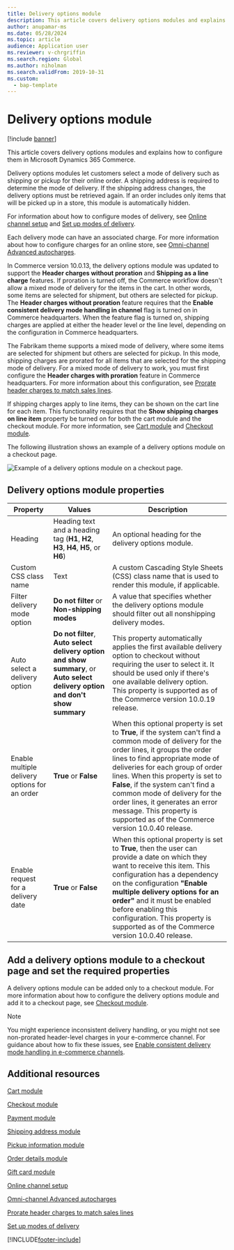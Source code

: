 ```yaml
---
title: Delivery options module
description: This article covers delivery options modules and explains how to configure them in Microsoft Dynamics 365 Commerce.
author: anupamar-ms
ms.date: 05/28/2024
ms.topic: article
audience: Application user
ms.reviewer: v-chrgriffin
ms.search.region: Global
ms.author: niholman
ms.search.validFrom: 2019-10-31
ms.custom: 
  - bap-template
---
```


# Delivery options module

[!include [banner](includes/banner.md)]

This article covers delivery options modules and explains how to configure them in Microsoft Dynamics 365 Commerce.

Delivery options modules let customers select a mode of delivery such as shipping or pickup for their online order. A shipping address is required to determine the mode of delivery. If the shipping address changes, the delivery options must be retrieved again. If an order includes only items that will be picked up in a store, this module is automatically hidden.

For information about how to configure modes of delivery, see [Online channel setup](channel-setup-online.md) and [Set up modes of delivery](/dynamicsax-2012/appuser-itpro/set-up-modes-of-delivery).

Each delivery mode can have an associated charge. For more information about how to configure charges for an online store, see [Omni-channel Advanced autocharges](omni-auto-charges.md).

In Commerce version 10.0.13, the delivery options module was updated to support the **Header charges without proration** and **Shipping as a line charge** features. If proration is turned off, the Commerce workflow doesn't allow a mixed mode of delivery for the items in the cart. In other words, some items are selected for shipment, but others are selected for pickup. The **Header charges without proration** feature requires that the **Enable consistent delivery mode handling in channel** flag is turned on in Commerce headquarters. When the feature flag is turned on, shipping charges are applied at either the header level or the line level, depending on the configuration in Commerce headquarters.

The Fabrikam theme supports a mixed mode of delivery, where some items are selected for shipment but others are selected for pickup. In this mode, shipping charges are prorated for all items that are selected for the shipping mode of delivery. For a mixed mode of delivery to work, you must first configure the **Header charges with proration** feature in Commerce headquarters. For more information about this configuration, see [Prorate header charges to match sales lines](pro-rate-charges-matching-lines.md).

If shipping charges apply to line items, they can be shown on the cart line for each item. This functionality requires that the **Show shipping charges on line item** property be turned on for both the cart module and the checkout module. For more information, see [Cart module](add-cart-module.md) and [Checkout module](add-checkout-module.md).

The following illustration shows an example of a delivery options module on a checkout page.

![Example of a delivery options module on a checkout page.](./media/ecommerce-deliveryoptions.PNG)

## Delivery options module properties

| Property | Values | Description |
|----------|--------|-------------|
| Heading | Heading text and a heading tag (**H1**, **H2**, **H3**, **H4**, **H5**, or **H6**) | An optional heading for the delivery options module. |
| Custom CSS class name | Text | A custom Cascading Style Sheets (CSS) class name that is used to render this module, if applicable. |
| Filter delivery mode option | **Do not filter** or **Non-shipping modes** | A value that specifies whether the delivery options module should filter out all nonshipping delivery modes. |
| Auto select a delivery option | **Do not filter**, **Auto select delivery option and show summary**, or **Auto select delivery option and don't show summary** | This property automatically applies the first available delivery option to checkout without requiring the user to select it. It should be used only if there's one available delivery option. This property is supported as of the Commerce version 10.0.19 release. |
|Enable multiple delivery options for an order| **True** or **False** | When this optional property is set to **True**, if the system can't find a common mode of delivery for the order lines, it groups the order lines to find appropriate mode of deliveries for each group of order lines. When this property is set to **False**, if the system can't find a common mode of delivery for the order lines, it generates an error message. This property is supported as of the Commerce version 10.0.40 release. |
|Enable request for a delivery date| **True** or **False** | When this optional property is set to **True**, then the user can provide a date on which they want to receive this item. This configuration has a dependency on the configuration **"Enable multiple delivery options for an order"** and it must be enabled before enabling this configuration. This property is supported as of the Commerce version 10.0.40 release. |

## Add a delivery options module to a checkout page and set the required properties

A delivery options module can be added only to a checkout module. For more information about how to configure the delivery options module and add it to a checkout page, see [Checkout module](add-checkout-module.md).

> [!NOTE]
> You might experience inconsistent delivery handling, or you might not see non-prorated header-level charges in your e-commerce channel. For guidance about how to fix these issues, see [Enable consistent delivery mode handling in e-commerce channels](consistent-delivery-mode-handling.md).

## Additional resources

[Cart module](add-cart-module.md)

[Checkout module](add-checkout-module.md)

[Payment module](payment-module.md)

[Shipping address module](ship-address-module.md)

[Pickup information module](pickup-info-module.md)

[Order details module](order-confirmation-module.md)

[Gift card module](add-giftcard.md)

[Online channel setup](channel-setup-online.md)

[Omni-channel Advanced autocharges](omni-auto-charges.md)

[Prorate header charges to match sales lines](pro-rate-charges-matching-lines.md)

[Set up modes of delivery](/dynamicsax-2012/appuser-itpro/set-up-modes-of-delivery)


[!INCLUDE[footer-include](../includes/footer-banner.md)]
